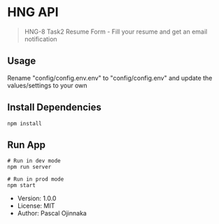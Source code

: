 # HNG API

> HNG-8 Task2 Resume Form - Fill your resume and get an email notification

## Usage

Rename "config/config.env.env" to "config/config.env" and update the values/settings to your own

## Install Dependencies

```
npm install
```

## Run App

```
# Run in dev mode
npm run server

# Run in prod mode
npm start
```

- Version: 1.0.0
- License: MIT
- Author: Pascal Ojinnaka
